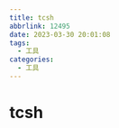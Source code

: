 ```yaml
---
title: tcsh
abbrlink: 12495
date: 2023-03-30 20:01:08
tags:
  - 工具
categories:
  - 工具
---
```


# tcsh

